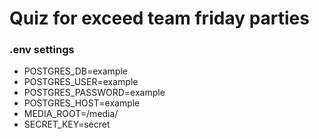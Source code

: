 # Quiz for exceed team friday parties

### .env settings
- POSTGRES_DB=example
- POSTGRES_USER=example
- POSTGRES_PASSWORD=example
- POSTGRES_HOST=example
- MEDIA_ROOT=/media/
- SECRET_KEY=secret
